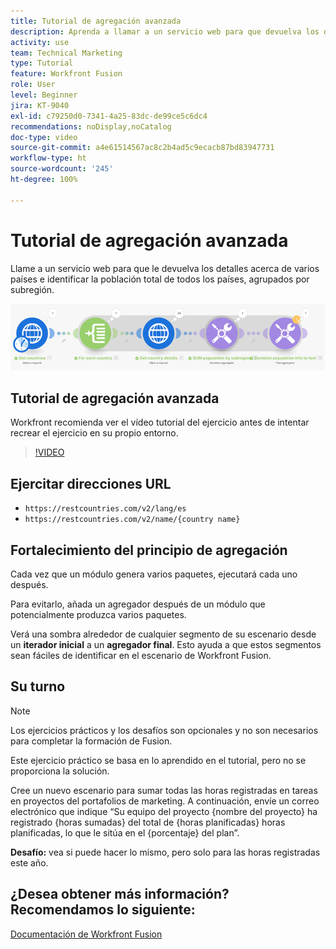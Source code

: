 ```yaml
---
title: Tutorial de agregación avanzada
description: Aprenda a llamar a un servicio web para que devuelva los detalles acerca de varios países e identificar la población, agrupada por subregión, todo en  [!DNL Adobe Workfront Fusion].
activity: use
team: Technical Marketing
type: Tutorial
feature: Workfront Fusion
role: User
level: Beginner
jira: KT-9040
exl-id: c79250d0-7341-4a25-83dc-de99ce5c6dc4
recommendations: noDisplay,noCatalog
doc-type: video
source-git-commit: a4e61514567ac8c2b4ad5c9ecacb87bd83947731
workflow-type: ht
source-wordcount: '245'
ht-degree: 100%

---
```


# Tutorial de agregación avanzada

Llame a un servicio web para que le devuelva los detalles acerca de varios países e identificar la población total de todos los países, agrupados por subregión.

![Una imagen del escenario de Fusion](assets/iteration-and-aggregation-3.png)

## Tutorial de agregación avanzada

Workfront recomienda ver el vídeo tutorial del ejercicio antes de intentar recrear el ejercicio en su propio entorno.

>[!VIDEO](https://video.tv.adobe.com/v/335281/?quality=12&learn=on)

## Ejercitar direcciones URL

* `https://restcountries.com/v2/lang/es`
* `https://restcountries.com/v2/name/{country name}`



## Fortalecimiento del principio de agregación

Cada vez que un módulo genera varios paquetes, ejecutará cada uno después.

Para evitarlo, añada un agregador después de un módulo que potencialmente produzca varios paquetes.

Verá una sombra alrededor de cualquier segmento de su escenario desde un **iterador inicial** a un **agregador final**. Esto ayuda a que estos segmentos sean fáciles de identificar en el escenario de Workfront Fusion.

## Su turno

>[!NOTE]
>
>Los ejercicios prácticos y los desafíos son opcionales y no son necesarios para completar la formación de Fusion.

Este ejercicio práctico se basa en lo aprendido en el tutorial, pero no se proporciona la solución.

Cree un nuevo escenario para sumar todas las horas registradas en tareas en proyectos del portafolios de marketing. A continuación, envíe un correo electrónico que indique “Su equipo del proyecto {nombre del proyecto} ha registrado {horas sumadas} del total de {horas planificadas} horas planificadas, lo que le sitúa en el {porcentaje} del plan”.

**Desafío:** vea si puede hacer lo mismo, pero solo para las horas registradas este año.

## ¿Desea obtener más información? Recomendamos lo siguiente:

[Documentación de Workfront Fusion](https://experienceleague.adobe.com/docs/workfront/using/adobe-workfront-fusion/workfront-fusion-2.html?lang=es)
